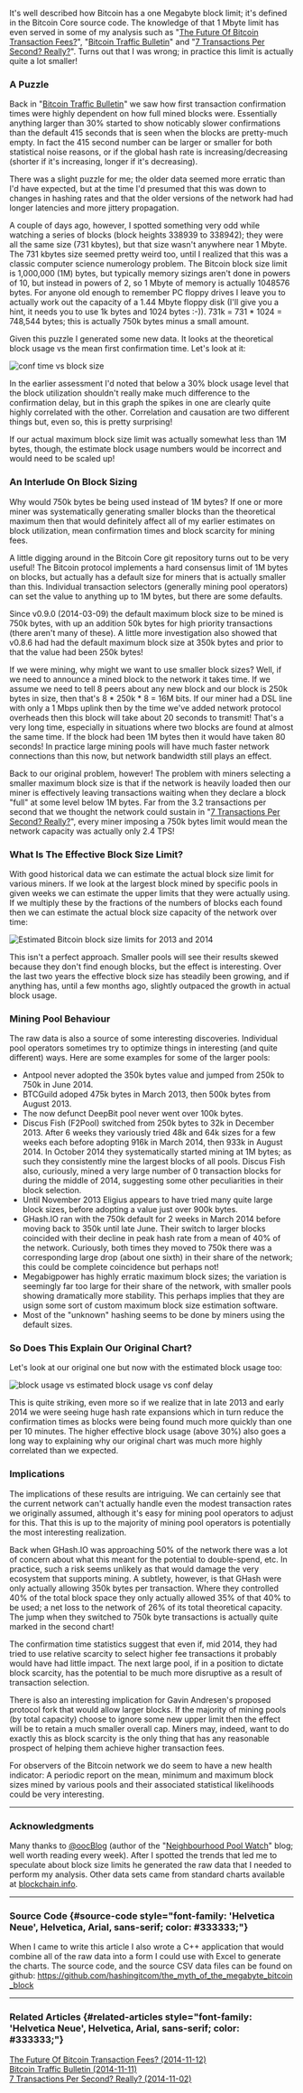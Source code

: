 It's well described how Bitcoin has a one Megabyte block limit; it's
defined in the Bitcoin Core source code. The knowledge of that 1 Mbyte
limit has even served in some of my analysis such as \"[The Future Of
Bitcoin Transaction
Fees?](index.php?option=com_content&view=article&id=35:the-future-of-bitcoin-transaction-fees&catid=8:analysis&Itemid=110)\",
\"[Bitcoin Traffic
Bulletin](index.php?option=com_content&view=article&id=34:bitcoin-traffic-bulletin&catid=8:analysis&Itemid=110)\"
and \"[7 Transactions Per Second?
Really?](index.php?option=com_content&view=article&id=33:7-transactions-per-second&catid=8:analysis&Itemid=110)\".
Turns out that I was wrong; in practice this limit is actually quite a
lot smaller!

### A Puzzle

Back in \"[Bitcoin Traffic
Bulletin](index.php?option=com_content&view=article&id=34:bitcoin-traffic-bulletin&catid=8:analysis&Itemid=110)\"
we saw how first transaction confirmation times were highly dependent on
how full mined blocks were. Essentially anything larger than 30% started
to show noticably slower confirmations than the default 415 seconds that
is seen when the blocks are pretty-much empty. In fact the 415 second
number can be larger or smaller for both statistical noise reasons, or
if the global hash rate is increasing/decreasing (shorter if it's
increasing, longer if it's decreasing).

There was a slight puzzle for me; the older data seemed more erratic
than I'd have expected, but at the time I'd presumed that this was
down to changes in hashing rates and that the older versions of the
network had had longer latencies and more jittery propagation.

A couple of days ago, however, I spotted something very odd while
watching a series of blocks (block heights 338939 to 338942); they were
all the same size (731 kbytes), but that size wasn't anywhere near 1
Mbyte. The 731 kbytes size seemed pretty weird too, until I realized
that this was a classic computer science numerology problem. The Bitcoin
block size limit is 1,000,000 (1M) bytes, but typically memory sizings
aren't done in powers of 10, but instead in powers of 2, so 1 Mbyte of
memory is actually 1048576 bytes. For anyone old enough to remember PC
floppy drives I leave you to actually work out the capacity of a 1.44
Mbyte floppy disk (I'll give you a hint, it needs you to use 1k bytes
and 1024 bytes :-)). 731k = 731 \* 1024 = 748,544 bytes; this is
actually 750k bytes minus a small amount.

Given this puzzle I generated some new data. It looks at the theoretical
block usage vs the mean first confirmation time. Let's look at it:

![conf time vs block size](./conf_time_vs_block_size.png)

In the earlier assessment I'd noted that below a 30% block usage level
that the block utilization shouldn't really make much difference to the
confirmation delay, but in this graph the spikes in one are clearly
quite highly correlated with the other. Correlation and causation are
two different things but, even so, this is pretty surprising!

If our actual maximum block size limit was actually somewhat less than
1M bytes, though, the estimate block usage numbers would be incorrect
and would need to be scaled up!

### An Interlude On Block Sizing

Why would 750k bytes be being used instead of 1M bytes? If one or more
miner was systematically generating smaller blocks than the theoretical
maximum then that would definitely affect all of my earlier estimates on
block utilization, mean confirmation times and block scarcity for mining
fees.

A little digging around in the Bitcoin Core git repository turns out to
be very useful! The Bitcoin protocol implements a hard consensus limit
of 1M bytes on blocks, but actually has a default size for miners that
is actually smaller than this. Individual transaction selectors
(generally mining pool operators) can set the value to anything up to 1M
bytes, but there are some defaults.

Since v0.9.0 (2014-03-09) the default maximum block size to be mined is
750k bytes, with up an addition 50k bytes for high priority transactions
(there aren't many of these). A little more investigation also showed
that v0.8.6 had had the default maximum block size at 350k bytes and
prior to that the value had been 250k bytes!

If we were mining, why might we want to use smaller block sizes? Well,
if we need to announce a mined block to the network it takes time. If we
assume we need to tell 8 peers about any new block and our block is 250k
bytes in size, then that's 8 \* 250k \* 8 = 16M bits. If our miner had
a DSL line with only a 1 Mbps uplink then by the time we've added
network protocol overheads then this block will take about 20 seconds to
transmit! That's a very long time, especially in situations where two
blocks are found at almost the same time. If the block had been 1M bytes
then it would have taken 80 seconds! In practice large mining pools will
have much faster network connections than this now, but network
bandwidth still plays an effect.

Back to our original problem, however! The problem with miners selecting
a smaller maximum block size is that if the network is heavily loaded
then our miner is effectively leaving transactions waiting when they
declare a block \"full\" at some level below 1M bytes. Far from the 3.2
transactions per second that we thought the network could sustain in
\"[7 Transactions Per Second?
Really?](index.php?option=com_content&view=article&id=33:7-transactions-per-second&catid=8:analysis&Itemid=110)\",
every miner imposing a 750k bytes limit would mean the network capacity
was actually only 2.4 TPS!

### What Is The Effective Block Size Limit?

With good historical data we can estimate the actual block size limit
for various miners. If we look at the largest block mined by specific
pools in given weeks we can estimate the upper limits that they were
actually using. If we multiply these by the fractions of the numbers of
blocks each found then we can estimate the actual block size capacity of
the network over time:

![Estimated Bitcoin block size limits for 2013 and 2014](./est_block_sz_vs_block_usage.png)

This isn't a perfect approach. Smaller pools will see their results
skewed because they don't find enough blocks, but the effect is
interesting. Over the last two years the effective block size has
steadily been growing, and if anything has, until a few months ago,
slightly outpaced the growth in actual block usage.

### Mining Pool Behaviour

The raw data is also a source of some interesting discoveries.
Individual pool operators sometimes try to optimize things in
interesting (and quite different) ways. Here are some examples for some
of the larger pools:

-   Antpool never adopted the 350k bytes value and jumped from 250k to
    750k in June 2014.
-   BTCGuild adoped 475k bytes in March 2013, then 500k bytes from
    August 2013.
-   The now defunct DeepBit pool never went over 100k bytes.
-   Discus Fish (F2Pool) switched from 250k bytes to 32k in
    December 2013. After 6 weeks they variously tried 48k and 64k sizes
    for a few weeks each before adopting 916k in March 2014, then 933k
    in August 2014. In October 2014 they systematically started mining
    at 1M bytes; as such they consistently mine the largest blocks of
    all pools. Discus Fish also, curiously, mined a very large number of
    0 transaction blocks for during the middle of 2014, suggesting some
    other peculiarities in their block selection.
-   Until November 2013 Eligius appears to have tried many quite large
    block sizes, before adopting a value just over 900k bytes.
-   GHash.IO ran with the 750k default for 2 weeks in March 2014 before
    moving back to 350k until late June. Their switch to larger blocks
    coincided with their decline in peak hash rate from a mean of 40% of
    the network. Curiously, both times they moved to 750k there was a
    corresponding large drop (about one sixth) in their share of the
    network; this could be complete coincidence but perhaps not!
-   Megabigpower has highly erratic maximum block sizes; the variation
    is seemingly far too large for their share of the network, with
    smaller pools showing dramatically more stability. This perhaps
    implies that they are usign some sort of custom maximum block size
    estimation software.
-   Most of the \"unknown\" hashing seems to be done by miners using the
    default sizes.

### So Does This Explain Our Original Chart?

Let's look at our original one but now with the estimated block usage
too:

![block usage vs estimated block usage vs conf delay](./conf_time_vs_est_vs_block_size.png) 

This is quite striking, even more so if we realize that in late 2013 and
early 2014 we were seeing huge hash rate expansions which in turn reduce
the confirmation times as blocks were being found much more quickly than
one per 10 minutes. The higher effective block usage (above 30%) also
goes a long way to explaining why our original chart was much more
highly correlated than we expected.

### Implications

The implications of these results are intriguing. We can certainly see
that the current network can't actually handle even the modest
transaction rates we originally assumed, although it's easy for mining
pool operators to adjust for this. That this is up to the majority of
mining pool operators is potentially the most interesting realization.

Back when GHash.IO was approaching 50% of the network there was a lot of
concern about what this meant for the potential to double-spend, etc. In
practice, such a risk seems unlikely as that would damage the very
ecosystem that supports mining. A subtlety, however, is that GHash were
only actually allowing 350k bytes per transaction. Where they controlled
40% of the total block space they only actually allowed 35% of that 40%
to be used; a net loss to the network of 26% of its total theoretical
capacity. The jump when they switched to 750k byte transactions is
actually quite marked in the second chart!

The confirmation time statistics suggest that even if, mid 2014, they
had tried to use relative scarcity to select higher fee transactions it
probably would have had little impact. The next large pool, if in a
position to dictate block scarcity, has the potential to be much more
disruptive as a result of transaction selection.

There is also an interesting implication for Gavin Andresen's proposed
protocol fork that would allow larger blocks. If the majority of mining
pools (by total capacity) choose to ignore some new upper limit then the
effect will be to retain a much smaller overall cap. Miners may, indeed,
want to do exactly this as block scarcity is the only thing that has any
reasonable prospect of helping them achieve higher transaction fees.

For observers of the Bitcoin network we do seem to have a new health
indicator: A periodic report on the mean, minimum and maximum block
sizes mined by various pools and their associated statistical
likelihoods could be very interesting.

------------------------------------------------------------------------

### Acknowledgments

Many thanks to [\@oocBlog](https://twitter.com/oocBlog) (author of the
\"[Neighbourhood Pool Watch](http://organofcorti.blogspot.com)\" blog;
well worth reading every week). After I spotted the trends that led me
to speculate about block size limits he generated the raw data that I
needed to perform my analysis. Other data sets came from standard charts
available at [blockchain.info](http://blockchain.info).

------------------------------------------------------------------------

### Source Code {#source-code style="font-family: 'Helvetica Neue', Helvetica, Arial, sans-serif; color: #333333;"}

When I came to write this article I also wrote a C++ application that
would combine all of the raw data into a form I could use with Excel to
generate the charts. The source code, and the source CSV data files can
be found on
github: <https://github.com/hashingitcom/the_myth_of_the_megabyte_bitcoin_block>

------------------------------------------------------------------------

### Related Articles {#related-articles style="font-family: 'Helvetica Neue', Helvetica, Arial, sans-serif; color: #333333;"}

[The Future Of Bitcoin Transaction Fees?
(2014-11-12)](index.php?option=com_content&view=article&id=35:the-future-of-bitcoin-transaction-fees&catid=8:analysis&Itemid=110)[\
](index.php?option=com_content&view=article&id=34:bitcoin-traffic-bulletin&catid=8:analysis&Itemid=110)[Bitcoin
Traffic Bulletin
(2014-11-11)](index.php?option=com_content&view=article&id=34:bitcoin-traffic-bulletin&catid=8:analysis&Itemid=110) [\
](index.php?option=com_content&view=article&id=34:bitcoin-traffic-bulletin&catid=8:analysis&Itemid=110)[7
Transactions Per Second? Really? (2014-11-02)\
](index.php?option=com_content&view=article&id=33:7-transactions-per-second&catid=8:analysis&Itemid=110)[\
](index.php?option=com_content&view=article&id=23:the-rewards-for-a-bitcoin-miner&catid=8:analysis&Itemid=110)
